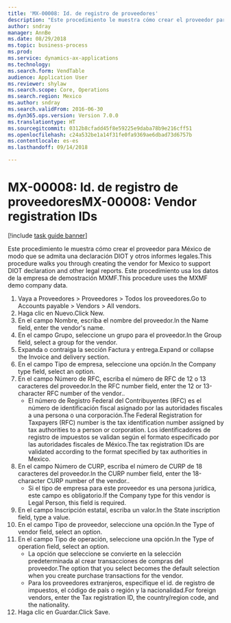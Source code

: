 ```yaml
--- 
title: 'MX-00008: Id. de registro de proveedores'
description: "Este procedimiento le muestra cómo crear el proveedor para México de modo que se admita una declaración DIOT y otros informes legales."
author: sndray
manager: AnnBe
ms.date: 08/29/2018
ms.topic: business-process
ms.prod: 
ms.service: dynamics-ax-applications
ms.technology: 
ms.search.form: VendTable
audience: Application User
ms.reviewer: shylaw
ms.search.scope: Core, Operations
ms.search.region: Mexico
ms.author: sndray
ms.search.validFrom: 2016-06-30
ms.dyn365.ops.version: Version 7.0.0
ms.translationtype: HT
ms.sourcegitcommit: 0312b8cfadd45f8e59225e9daba78b9e216cff51
ms.openlocfilehash: c24a532be1a14f31fe0fa9369ae6dbad73d6757b
ms.contentlocale: es-es
ms.lasthandoff: 09/14/2018

---
```

# <a name="mx-00008-vendor-registration-ids"></a><span data-ttu-id="4cffd-103">MX-00008: Id. de registro de proveedores</span><span class="sxs-lookup"><span data-stu-id="4cffd-103">MX-00008: Vendor registration IDs</span></span>

[!include [task guide banner](../../includes/task-guide-banner.md)]

<span data-ttu-id="4cffd-104">Este procedimiento le muestra cómo crear el proveedor para México de modo que se admita una declaración DIOT y otros informes legales.</span><span class="sxs-lookup"><span data-stu-id="4cffd-104">This procedure walks you through creating the vendor for Mexico to support DIOT declaration and other legal reports.</span></span> <span data-ttu-id="4cffd-105">Este procedimiento usa los datos de la empresa de demostración MXMF.</span><span class="sxs-lookup"><span data-stu-id="4cffd-105">This procedure uses the MXMF demo company data.</span></span>

1. <span data-ttu-id="4cffd-106">Vaya a Proveedores > Proveedores > Todos los proveedores.</span><span class="sxs-lookup"><span data-stu-id="4cffd-106">Go to Accounts payable > Vendors > All vendors.</span></span>
2. <span data-ttu-id="4cffd-107">Haga clic en Nuevo.</span><span class="sxs-lookup"><span data-stu-id="4cffd-107">Click New.</span></span>
3. <span data-ttu-id="4cffd-108">En el campo Nombre, escriba el nombre del proveedor.</span><span class="sxs-lookup"><span data-stu-id="4cffd-108">In the Name field, enter the vendor's name.</span></span>
4. <span data-ttu-id="4cffd-109">En el campo Grupo, seleccione un grupo para el proveedor.</span><span class="sxs-lookup"><span data-stu-id="4cffd-109">In the Group field, select a group for the vendor.</span></span>
5. <span data-ttu-id="4cffd-110">Expanda o contraiga la sección Factura y entrega.</span><span class="sxs-lookup"><span data-stu-id="4cffd-110">Expand or collapse the Invoice and delivery section.</span></span>
6. <span data-ttu-id="4cffd-111">En el campo Tipo de empresa, seleccione una opción.</span><span class="sxs-lookup"><span data-stu-id="4cffd-111">In the Company type field, select an option.</span></span>
7. <span data-ttu-id="4cffd-112">En el campo Número de RFC, escriba el número de RFC de 12 o 13 caracteres del proveedor.</span><span class="sxs-lookup"><span data-stu-id="4cffd-112">In the RFC number field, enter the 12 or 13-character RFC number of the vendor..</span></span>
    * <span data-ttu-id="4cffd-113">El número de Registro Federal del Contribuyentes (RFC) es el número de identificación fiscal asignado por las autoridades fiscales a una persona o una corporación.</span><span class="sxs-lookup"><span data-stu-id="4cffd-113">The Federal Registration for Taxpayers (RFC) number is the tax identification number assigned by tax authorities to a person or corporation.</span></span> <span data-ttu-id="4cffd-114">Los identificadores de registro de impuestos se validan según el formato especificado por las autoridades fiscales de México.</span><span class="sxs-lookup"><span data-stu-id="4cffd-114">The tax registration IDs are validated according to the format specified by tax authorities in Mexico.</span></span>  
8. <span data-ttu-id="4cffd-115">En el campo Número de CURP, escriba el número de CURP de 18 caracteres del proveedor.</span><span class="sxs-lookup"><span data-stu-id="4cffd-115">In the CURP number field, enter the 18-character CURP number of the vendor..</span></span>
    * <span data-ttu-id="4cffd-116">Si el tipo de empresa para este proveedor es una persona jurídica, este campo es obligatorio.</span><span class="sxs-lookup"><span data-stu-id="4cffd-116">If the Company type for this vendor is Legal Person, this field is required.</span></span>  
9. <span data-ttu-id="4cffd-117">En el campo Inscripción estatal, escriba un valor.</span><span class="sxs-lookup"><span data-stu-id="4cffd-117">In the State inscription field, type a value.</span></span>
10. <span data-ttu-id="4cffd-118">En el campo Tipo de proveedor, seleccione una opción.</span><span class="sxs-lookup"><span data-stu-id="4cffd-118">In the Type of vendor field, select an option.</span></span>
11. <span data-ttu-id="4cffd-119">En el campo Tipo de operación, seleccione una opción.</span><span class="sxs-lookup"><span data-stu-id="4cffd-119">In the Type of operation field, select an option.</span></span>
    * <span data-ttu-id="4cffd-120">La opción que seleccione se convierte en la selección predeterminada al crear transacciones de compras del proveedor.</span><span class="sxs-lookup"><span data-stu-id="4cffd-120">The option that you select becomes the default selection when you create purchase transactions for the vendor.</span></span>  
    * <span data-ttu-id="4cffd-121">Para los proveedores extranjeros, especifique el id. de registro de impuestos, el código de país o región y la nacionalidad.</span><span class="sxs-lookup"><span data-stu-id="4cffd-121">For foreign vendors, enter the Tax registration ID, the country/region code, and the nationality.</span></span>  
12. <span data-ttu-id="4cffd-122">Haga clic en Guardar.</span><span class="sxs-lookup"><span data-stu-id="4cffd-122">Click Save.</span></span>


